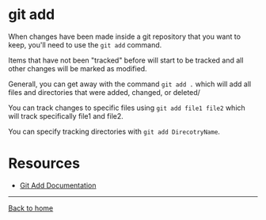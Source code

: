 # git add

When changes have been made inside a git repository that you want to keep, you'll need to use the `git add` command.

Items that have not been "tracked" before will start to be tracked and all other changes will be marked as modified.

Generall, you can get away with the command `git add .` which will add all files and directories that were added, changed, or deleted/

You can track changes to specific files using `git add file1 file2` which will track specifically file1 and file2.

You can specify tracking directories with `git add DirecotryName`.

# Resources

- [Git Add Documentation](https://git-scm.com/docs/gitadd-add)

---

[Back to home](../README.md)